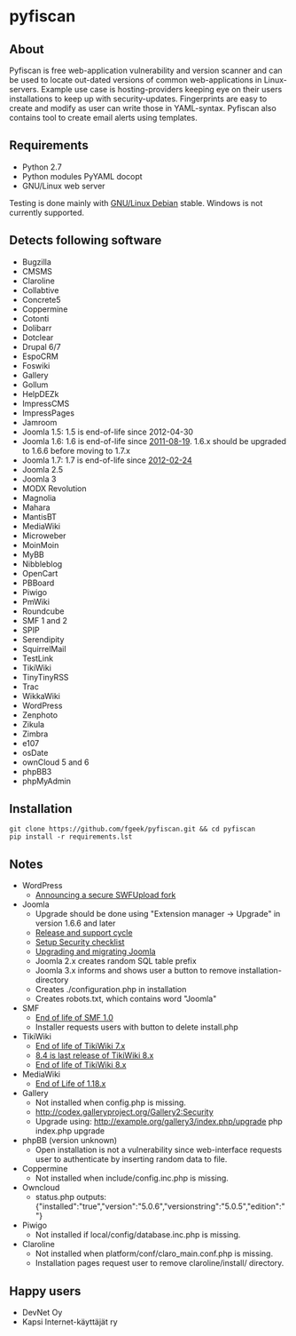 pyfiscan
========

About
-----

Pyfiscan is free web-application vulnerability and version scanner and can be
used to locate out-dated versions of common web-applications in Linux-servers.
Example use case is hosting-providers keeping eye on their users installations
to keep up with security-updates. Fingerprints are easy to create and modify as
user can write those in YAML-syntax. Pyfiscan also contains tool to create
email alerts using templates.

Requirements
------------

* Python 2.7
* Python modules PyYAML docopt
* GNU/Linux web server

Testing is done mainly with [GNU/Linux Debian](http://www.debian.org/) stable.
Windows is not currently supported.

Detects following software
--------------------------

* Bugzilla
* CMSMS
* Claroline
* Collabtive
* Concrete5
* Coppermine
* Cotonti
* Dolibarr
* Dotclear
* Drupal 6/7
* EspoCRM
* Foswiki
* Gallery
* Gollum
* HelpDEZk
* ImpressCMS
* ImpressPages
* Jamroom
* Joomla 1.5: 1.5 is end-of-life since 2012-04-30
* Joomla 1.6: 1.6 is end-of-life since [2011-08-19](http://www.joomla.org/announcements/release-news/5380-joomla-170-released.html). 1.6.x should be upgraded to 1.6.6 before moving to 1.7.x
* Joomla 1.7: 1.7 is end-of-life since [2012-02-24](http://www.joomla.org/announcements/release-news/5411-joomla-175-released.html)
* Joomla 2.5
* Joomla 3
* MODX Revolution
* Magnolia
* Mahara
* MantisBT
* MediaWiki
* Microweber
* MoinMoin
* MyBB
* Nibbleblog
* OpenCart
* PBBoard
* Piwigo
* PmWiki
* Roundcube
* SMF 1 and 2
* SPIP
* Serendipity
* SquirrelMail
* TestLink
* TikiWiki
* TinyTinyRSS
* Trac
* WikkaWiki
* WordPress
* Zenphoto
* Zikula
* Zimbra
* e107
* osDate
* ownCloud 5 and 6
* phpBB3
* phpMyAdmin

Installation
------------

    git clone https://github.com/fgeek/pyfiscan.git && cd pyfiscan
    pip install -r requirements.lst

Notes
-----

* WordPress
  * [Announcing a secure SWFUpload fork](http://make.wordpress.org/core/2013/06/21/secure-swfupload/)
* Joomla
  * Upgrade should be done using "Extension manager -> Upgrade" in version 1.6.6 and later
  * [Release and support cycle](http://docs.joomla.org/Release_and_support_cycle)
  * [Setup Security checklist](http://docs.joomla.org/Security_Checklist_4_-_Joomla_Setup)
  * [Upgrading and migrating Joomla](http://docs.joomla.org/Upgrading_and_Migrating_Joomla)
  * Joomla 2.x creates random SQL table prefix
  * Joomla 3.x informs and shows user a button to remove installation-directory
  * Creates ./configuration.php in installation
  * Creates robots.txt, which contains word "Joomla"
* SMF
  * [End of life of SMF 1.0](http://www.simplemachines.org/community/index.php?P=e9a84908ee7f5c03d14c5ece4b58406e&topic=472913.0)
  * Installer requests users with button to delete install.php
* TikiWiki
  * [End of life of TikiWiki 7.x](http://info.tiki.org/article182-Tiki-8-1-Now-Available-End-of-Life-for-Tiki-7-x)
  * [8.4 is last release of TikiWiki 8.x](http://info.tiki.org/article191-Tiki-Releases-8-4)
  * [End of life of TikiWiki 8.x](http://info.tiki.org/article195-Tiki-Releases-9-0)
* MediaWiki
  * [End of Life of 1.18.x](http://www.mediawiki.org/wiki/Version_lifecycle)
* Gallery
  * Not installed when config.php is missing.
  * http://codex.galleryproject.org/Gallery2:Security
  * Upgrade using:
      http://example.org/gallery3/index.php/upgrade
      php index.php upgrade
* phpBB (version unknown)
  * Open installation is not a vulnerability since web-interface requests user to authenticate by inserting random data to file.
* Coppermine
  * Not installed when include/config.inc.php is missing.
* Owncloud
  * status.php outputs: {"installed":"true","version":"5.0.6","versionstring":"5.0.5","edition":""}
* Piwigo
  * Not installed if local/config/database.inc.php is missing.
* Claroline
  * Not installed when platform/conf/claro_main.conf.php is missing.
  * Installation pages request user to remove claroline/install/ directory.

Happy users
-----------

* DevNet Oy
* Kapsi Internet-käyttäjät ry
